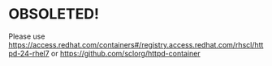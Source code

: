 # OBSOLETED!

Please use https://access.redhat.com/containers#/registry.access.redhat.com/rhscl/httpd-24-rhel7 or https://github.com/sclorg/httpd-container
